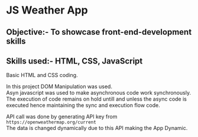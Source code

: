 # JS Weather App

## Objective:- To showcase front-end-development skills

## Skills used:- HTML, CSS, JavaScript
Basic HTML and CSS coding.

In this project DOM Manipulation was used.\
Asyn javascript was used to make asynchronous code work synchronously.\
The execution of code remains on hold untill and unless the async code is executed hence maintaining the sync and execution flow code.

API call was done by generating API key from ```https://openweathermap.org/current```\
The data is changed dynamically due to this API making the App Dynamic.
